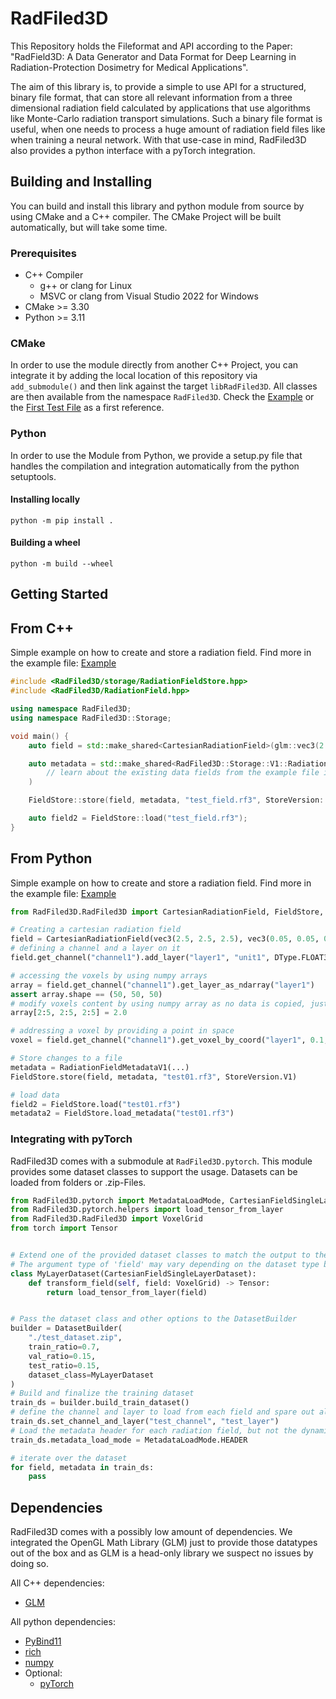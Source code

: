 # RadFiled3D
This Repository holds the Fileformat and API according to the Paper: "RadField3D: A Data Generator and Data Format for Deep Learning in Radiation-Protection Dosimetry for Medical Applications".

The aim of this library is, to provide a simple to use API for a structured, binary file format, that can store all relevant information from a three dimensional radiation field calculated by applications that use algorithms like Monte-Carlo radiation transport simulations. Such a binary file format is useful, when one needs to process a huge amount of radiation field files like when training a neural network. With that use-case in mind, RadFiled3D also provides a python interface with a pyTorch integration.

## Building and Installing
You can build and install this library and python module from source by using CMake and a C++ compiler. The CMake Project will be 
built automatically, but will take some time.

### Prerequisites
- C++ Compiler
  - g++ or clang for Linux
  - MSVC or clang from Visual Studio 2022 for Windows
- CMake >= 3.30
- Python >= 3.11

### CMake
In order to use the module directly from another C++ Project, you can integrate it by adding the local location of this repository via `add_submodule()` and then link against the target `libRadFiled3D`. All classes are then available from the namespace `RadFiled3D`. Check the [Example](./examples/cxx/example01.cpp) or the [First Test File](./tests/basic.cpp) as a first reference.

### Python
In order to use the Module from Python, we provide a setup.py file that handles the compilation and integration automatically from the python setuptools.
#### Installing locally
`python -m pip install .`

#### Building a wheel
`python -m build --wheel`

## Getting Started
## From C++

Simple example on how to create and store a radiation field. Find more in the example file: [Example](./examples/cxx/example01.cpp)
```c++
#include <RadFiled3D/storage/RadiationFieldStore.hpp>
#include <RadFiled3D/RadiationField.hpp>

using namespace RadFiled3D;
using namespace RadFiled3D::Storage;

void main() {
    auto field = std::make_shared<CartesianRadiationField>(glm::vec3(2.5f), glm::vec3(0.05f)); // field extents: 2.5 m x 2.5 m x 2.5 m and voxel extents: 5 cm x 5 cm x 5 cm

    auto metadata = std::make_shared<RadFiled3D::Storage::V1::RadiationFieldMetadata>(
        // learn about the existing data fields from the example file in ./examples/cxx/examples01.cpp
    )

    FieldStore::store(field, metadata, "test_field.rf3", StoreVersion::V1);

    auto field2 = FieldStore::load("test_field.rf3");
}
```

## From Python
Simple example on how to create and store a radiation field. Find more in the example file: [Example](./examples/python/example01.py)
```python
from RadFiled3D.RadFiled3D import CartesianRadiationField, FieldStore, StoreVersion, DType

# Creating a cartesian radiation field
field = CartesianRadiationField(vec3(2.5, 2.5, 2.5), vec3(0.05, 0.05, 0.05))
# defining a channel and a layer on it
field.get_channel("channel1").add_layer("layer1", "unit1", DType.FLOAT32)

# accessing the voxels by using numpy arrays
array = field.get_channel("channel1").get_layer_as_ndarray("layer1")
assert array.shape == (50, 50, 50)
# modify voxels content by using numpy array as no data is copied, just referenced
array[2:5, 2:5, 2:5] = 2.0

# addressing a voxel by providing a point in space
voxel = field.get_channel("channel1").get_voxel_by_coord("layer1", 0.1, 2.4, 5)

# Store changes to a file
metadata = RadiationFieldMetadataV1(...)
FieldStore.store(field, metadata, "test01.rf3", StoreVersion.V1)

# load data
field2 = FieldStore.load("test01.rf3")
metadata2 = FieldStore.load_metadata("test01.rf3")
```

### Integrating with pyTorch
RadFiled3D comes with a submodule at `RadFiled3D.pytorch`. This module provides some dataset classes to support the usage. Datasets can be loaded from folders or .zip-Files.
```python
from RadFiled3D.pytorch import MetadataLoadMode, CartesianFieldSingleLayerDataset, DatasetBuilder
from RadFiled3D.pytorch.helpers import load_tensor_from_layer
from RadFiled3D.RadFiled3D import VoxelGrid
from torch import Tensor


# Extend one of the provided dataset classes to match the output to the current needs
# The argument type of 'field' may vary depending on the dataset type between RadiationField (Whole field), VoxelGridBuffer (Channel), VoxelGrid (Layer) and Voxel (Single Voxel)
class MyLayerDataset(CartesianFieldSingleLayerDataset):
    def transform_field(self, field: VoxelGrid) -> Tensor:
        return load_tensor_from_layer(field)


# Pass the dataset class and other options to the DatasetBuilder
builder = DatasetBuilder(
    "./test_dataset.zip",
    train_ratio=0.7,
    val_ratio=0.15,
    test_ratio=0.15,
    dataset_class=MyLayerDataset
)
# Build and finalize the training dataset
train_ds = builder.build_train_dataset()
# define the channel and layer to load from each field and spare out all other data
train_ds.set_channel_and_layer("test_channel", "test_layer")
# Load the metadata header for each radiation field, but not the dynamic metadata to speed up the loading
train_ds.metadata_load_mode = MetadataLoadMode.HEADER

# iterate over the dataset
for field, metadata in train_ds:
    pass
```

## Dependencies
RadFiled3D comes with a possibly low amount of dependencies. We integrated the OpenGL Math Library (GLM) just to provide those datatypes out of the box and as GLM is a head-only library we suspect no issues by doing so.

All C++ dependencies:
- [GLM](https://github.com/g-truc/glm)

All python dependencies:
- [PyBind11](https://github.com/pybind/pybind11)
- [rich](https://github.com/Textualize/rich)
- [numpy](https://numpy.org/)
- Optional:
  - [pyTorch](https://pytorch.org/)